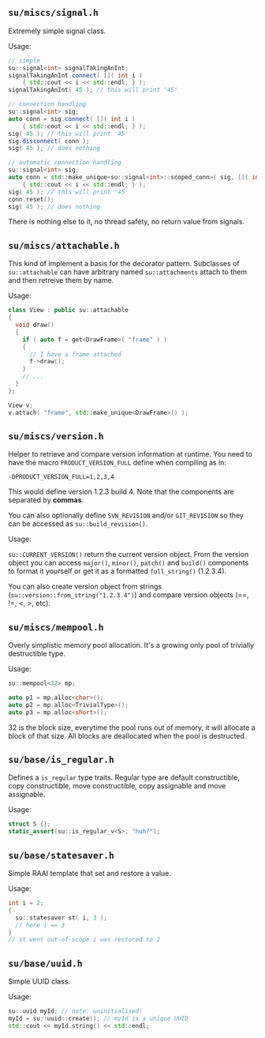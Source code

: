 
## `su/miscs/signal.h`

Extremely simple signal class.

Usage:
```C++
// simple
su::signal<int> signalTakingAnInt;
signalTakingAnInt.connect( []( int i )
	{ std::cout << i << std::endl; } );
signalTakingAnInt( 45 ); // this will print '45'

// connection handling
su::signal<int> sig;
auto conn = sig.connect( []( int i )
	{ std::cout << i << std::endl; } );
sig( 45 ); // this will print '45'
sig.disconnect( conn );
sig( 45 ); // does nothing

// automatic connection handling
su::signal<int> sig;
auto conn = std::make_unique<su::signal<int>::scoped_conn>( sig, []( int i )
	{ std::cout << i << std::endl; } );
sig( 45 ); // this will print '45'
conn.reset();
sig( 45 ); // does nothing
```

There is nothing else to it, no thread safety, no return value from signals.

## `su/miscs/attachable.h`

This kind of implement a basis for the decorator pattern.
Subclasses of `su::attachable` can have arbitrary named
`su::attachments` attach to them and then retreive them by
name.

Usage:
```C++
class View : public su::attachable
{
  void draw()
  {
    if ( auto f = get<DrawFrame>( "frame" ) )
    {
      // I have a frame attached
      f->draw();
    }
	// ...
  }
};

View v;
v.attach( "frame", std::make_unique<DrawFrame>() );
```

## `su/miscs/version.h`

Helper to retrieve and compare version information at
runtime. You need to have the macro `PRODUCT_VERSION_FULL`
define when compiling as in:

	-DPRODUCT_VERSION_FULL=1,2,3,4

This would define version 1.2.3 build 4. Note that the
components are separated by **commas**.

You can also optionally define `SVN_REVISION` and/or
`GIT_REVISION` so they can be accessed as
`su::build_revision()`.

Usage:

`su::CURRENT_VERSION()` return the current version object.
From the version object you can access `major()`, `minor()`,
`patch()` and `build()` components to format it yourself or
get it as a formatted `full_string()` (1.2.3.4).

You can also create version object from strings
(`su::version::from_string("1.2.3.4")`) and compare version
objects (==, !=, <, >, etc).

## `su/miscs/mempool.h`

Overly simplistic memory pool allocation. It's a growing only
pool of trivially destructible type.

Usage:
```C++
su::mempool<32> mp;

auto p1 = mp.alloc<char>();
auto p2 = mp.alloc<TrivialType>();
auto p3 = mp.alloc<short>();
```
32 is the block size, everytime the pool runs out of memory,
it will allocate a block of that size. All blocks are
deallocated when the pool is destructed.

## `su/base/is_regular.h`

Defines a `is_regular` type traits. Regular type are  default constructible, copy constructible, move constructible, copy assignable and move assignable.

Usage:
```C++
struct S {};
static_assert(su::is_regular_v<S>, "huh?");
```

## `su/base/statesaver.h`

Simple RAAI template that set and restore a value.

Usage:
```C++
int i = 2;
{
  su::statesaver st( i, 3 );
  // here i == 3
}
// st went out-of-scope i was restored to 2

```


## `su/base/uuid.h`

Simple UUID class.

Usage:
```C++
su::uuid myId; // note: uninitialised!
myId = su::uuid::create(); // myId is a unique UUID
std::cout << myId.string() << std::endl;
```
